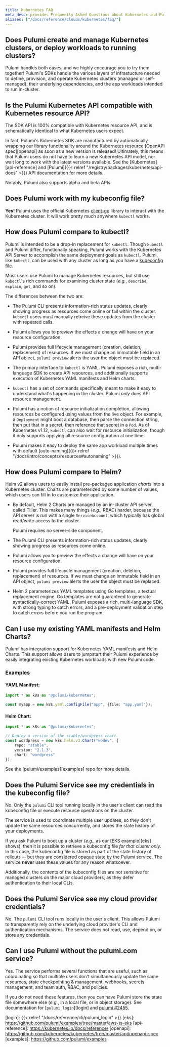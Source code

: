 ```yaml
---
title: Kubernetes FAQ
meta_desc: provides Frequently Asked Questions about Kubernetes and Pulumi.
aliases: ["/docs/reference/clouds/kubernetes/faq/"]
---
```


## Does Pulumi create and manage Kubernetes clusters, or deploy workloads to running clusters?

Pulumi handles both cases, and we highly encourage you to try them together!
Pulumi's SDKs handle the various layers of infrastucture needed
to define, provision, and operate Kubernetes clusters (managed or self-managed), their underlying
dependencies, and the app workloads intended to run in-cluster.

## Is the Pulumi Kubernetes API compatible with Kubernetes resource API?

The SDK API is 100% compatible with Kubernetes resource API, and is schematically
identical to what Kubernetes users expect.

In fact, Pulumi's Kubernetes SDK are manufactured by automatically wrapping our library functionality around
the Kubernetes resource [OpenAPI spec][openapi] as soon as a new version is released!
Ultimately, this means that Pulumi users do not have to learn a new
Kubernetes API model, nor wait long to work with the latest versions available. See the [Kubernetes][api-reference] and
[Pulumi]({{< relref "/registry/packages/kubernetes/api-docs" >}}) API documentation for more
details.

Notably, Pulumi also supports alpha and beta APIs.

## Does Pulumi work with my kubeconfig file?

**Yes!** Pulumi uses the official Kubernetes [client-go] library to interact
with the Kubernetes cluster. It will work pretty much anywhere `kubectl` works.

## How does Pulumi compare to kubectl?

Pulumi is intended to be a drop-in replacement for `kubectl`. Though `kubectl` and
Pulumi differ, functionally speaking, Pulumi works with
the Kubernetes API Server to accomplish the same deployment goals as
`kubectl`. Pulumi, like `kubectl`, can be used with any cluster as long as you have a [kubeconfig
file][kubeconfig].

Most users use Pulumi to manage Kubernetes resources, but still use `kubectl`'s rich commands for
examining cluster state (_e.g._, `describe`, `explain`, `get`, and so on).

The differences between the two are:

* The Pulumi CLI presents information-rich status updates, clearly showing progress as resources
   come online or fail within the cluster. `kubectl` users must manually
   retreive these updates from the cluster with repeated calls.

* Pulumi allows you to preview the effects
   a change will have on your resource configuration.

* Pulumi provides full lifecycle management (creation, deletion, replacement) of resources. If we must change an immutable
   field in an API object, `pulumi preview` alerts the user the object must be replaced.

* The primary interface to `kubectl` is YAML. Pulumi exposes a rich, multi-language SDK to create
   API resources, and additionally supports execution of Kubernetes YAML manifests and Helm charts.

* `kubectl` has a set of commands specifically meant to make it easy to understand what's happening
   in the cluster. Pulumi _only_ does API resource management.

* Pulumi has a notion of resource initialization completion, allowing resources be configured using
   values from the live object. For example, a `Deployment` might boot a database, then parse the
   connection string, then put that in a secret, then reference that secret in a `Pod`. As of
   Kubernetes v1.12, `kubectl` can also wait for resource initialization, though it only supports
   applying all resource configuration at one time.

* Pulumi makes it easy to deploy the same app workload multiple times with default [auto-naming]({{< relref "/docs/intro/concepts/resources#autonaming" >}}).

## How does Pulumi compare to Helm?

Helm v2 allows users to easily install pre-packaged application *charts* into a Kubernetes
cluster. Charts are parameterized by some number of values, which users can fill in to customize
their application.

* By default, Helm 2 Charts are managed by an in-cluster API server, called Tiller.
   This makes many things (_e.g._, RBAC) harder, because the API server is run
   with a single `ServiceAccount`, which typically has global read/write access to the cluster.

   Pulumi requires no server-side component.

* The Pulumi CLI presents information-rich status updates, clearly showing progress as resources
   come online.

* Pulumi allows you to preview the effects
   a change will have on your resource configuration.

* Pulumi provides full lifecycle management (creation, deletion, replacement) of resources. If we must change an immutable field in
   an API object, `pulumi preview` alerts the user the object must be replaced.

* Helm 2 parameterizes YAML templates using Go templates, a textual replacement engine. Go templates
   are not guaranteed to generate syntactically-correct YAML. Pulumi exposes a rich, multi-language
   SDK, with strong typing to catch errors, and a pre-deployment validation step to catch errors
   before you run the program.

## Can I use my existing YAML manifests and Helm Charts?

Pulumi has integration support for Kubernetes YAML manifests and Helm Charts. This
support allows users to jumpstart their Pulumi experience by
easily integrating existing Kubernetes workloads with new Pulumi
code.

### Examples

#### YAML Manifest:

```typescript
import * as k8s as "@pulumi/kubernetes";

const myapp = new k8s.yaml.ConfigFile("app", {file: "app.yaml"});
```

#### Helm Chart:

```typescript
import * as k8s as "@pulumi/kubernetes";

// Deploy a version of the stable/wordpress chart.
const wordpress = new k8s.helm.v3.Chart("wpdev", {
    repo: "stable",
    version: "2.1.3",
    chart: "wordpress"
});
```

See the [pulumi/examples][examples] repo for more details.

## Does the Pulumi Service see my credentials in the kubeconfig file?

No. Only the `pulumi` CLI tool running locally in the user's client can read the kubeconfig file or execute
resource operations on the cluster.

The service is used to coordinate multiple user updates, so they don't update the
same resources concurrently, and stores the state history of your deployments.

If you ask Pulumi to boot up a cluster (_e.g._, as our [EKS example][eks] shows), then it is
possible to retrieve a kubeconfig file _for that cluster only_. In this case, the kubeconfig file is
stored as part of the state history of rollouts -- but they are considered opaque state by the
Pulumi service. The service **never** uses these values for any reason whatsoever.

Additionally, the contents of the kubeconfig files are not sensitive for managed clusters
on the major cloud providers, as they defer authentication to their local CLIs.

## Does the Pulumi Service see my cloud provider credentials?

No. The `pulumi` CLI tool runs locally in the user's client. This allows
Pulumi to transparently rely on the underlying cloud provider's CLI and authentication
mechanisms. The service does not read, use, depend on, or store any credentials.

## Can I use Pulumi without the pulumi.com service?

Yes. The service performs several functions that are useful, such as coordinating so that
multiple users don't simultaneously update the same resources, state
checkpointing & management, webhooks, secrets management, and team auth, RBAC,
and policies.

If you do not need these features, then you can have Pulumi store the state file somewhere
else (_e.g._, in a local file, or in object storage). See documentation for [`pulumi login`][login] and [pulumi #2455](https://github.com/pulumi/pulumi/pull/2455).

<!-- markdownlint-disable url -->
[kubeconfig]: https://kubernetes.io/docs/concepts/configuration/organize-cluster-access-kubeconfig/
[client-go]: https://github.com/kubernetes/client-go
[login]: {{< relref "/docs/reference/cli/pulumi_login" >}}
[eks]: https://github.com/pulumi/examples/tree/master/aws-ts-eks
[api-reference]: https://kubernetes.io/docs/reference/
[openapi]: https://github.com/kubernetes/kubernetes/tree/master/api/openapi-spec
[examples]: https://github.com/pulumi/examples
<!-- markdownlint-enable url -->
